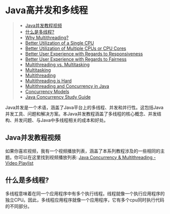 # Java高并发和多线程

>- [Java并发教程视频]()
>- [什么是多线程?]()
>- [Why Multithreading?]()
>- [Better Utilization of a Single CPU]()
>- [Better Utilization of Multiple CPUs or CPU Cores]()
>- [Better User Experience with Regards to Responsiveness]()
>- [Better User Experience with Regards to Fairness]()
>- [Multithreading vs. Multitasking]()
>- [Multitasking]()
>- [Multithreading]()
>- [Multithreading is Hard]()
>- [Multithreading and Concurrency in Java]()
>- [Concurrency Models]()
>- [Java Concurrency Study Guide]()

Java并发是一个术语，涵盖了Java平台上的多线程、并发和并行性。这包括Java并发工具、问题和解决方案。本Java并发教程涵盖了多线程的核心概念、并发结构、并发问题、与Java中多线程相关的成本和好处。

<a id="jump1"/>

## Java并发教程视频

如果你喜欢视频，我有一个视频播放列表，涵盖了本系列教程涉及的一些相同的主题。你可以在这里找到视频播放列表:
[Java Concurrency & Multithreading - Video Playlist](https://www.youtube.com/playlist?list=PLL8woMHwr36EDxjUoCzboZjedsnhLP1j4)

<a id="jump2"/>

## 什么是多线程?

多线程意味着在同一个应用程序中有多个执行线程。线程就像一个执行应用程序的独立CPU。因此，多线程应用程序就像一个应用程序，它有多个cpu同时执行代码的不同部分。
